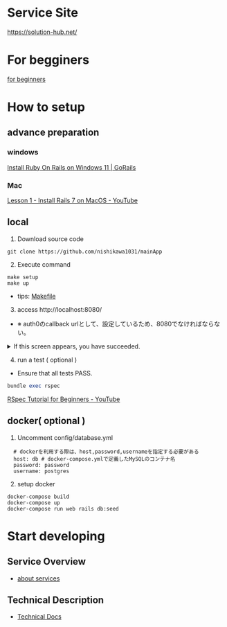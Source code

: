 # Service Site
https://solution-hub.net/

# For begginers
[for beginners](documents/for_rails_beginners/rails.md)

# How to setup
## advance preparation
### windows
[Install Ruby On Rails on Windows 11 \| GoRails](https://gorails.com/setup/windows/11#linux-subsystem)
### Mac
[Lesson 1 \- Install Rails 7 on MacOS \- YouTube](https://www.youtube.com/watch?v=rg9DCX33IDY)

## local
1. Download source code
```
git clone https://github.com/nishikawa1031/mainApp
```
2. Execute command
```
make setup
make up
```
* tips: [Makefile](/Makefile)

3. access http://localhost:8080/
* ※ auth0のcallback urlとして、設定しているため、8080でなければならない。
<details><summary>If this screen appears, you have succeeded.</summary>
<img width="1436" alt="スクリーンショット 2024-07-30 22 14 24" src="https://github.com/user-attachments/assets/753d2e88-ff63-4e1f-b2b4-3ceb715aa77a">
</details>

4. run a test ( optional )
* Ensure that all tests PASS.
```ruby
bundle exec rspec
```
[RSpec Tutorial for Beginners \- YouTube](https://www.youtube.com/watch?v=-uhFA74eBG0)

## docker( optional )
1. Uncomment
config/database.yml
```
  # dockerを利用する際は、host,password,usernameを指定する必要がある
  host: db # docker-compose.ymlで定義したMySQLのコンテナ名
  password: password
  username: postgres
```
2. setup docker
```
docker-compose build
docker-compose up
docker-compose run web rails db:seed
```

# Start developing
##  Service Overview
- [about services](/documents/about.md)

## Technical Description
- [Technical Docs](documents/technical_docs/Readme.md)
